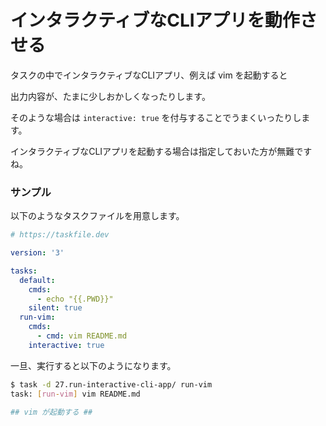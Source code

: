 # インタラクティブなCLIアプリを動作させる

タスクの中でインタラクティブなCLIアプリ、例えば vim を起動すると

出力内容が、たまに少しおかしくなったりします。

そのような場合は ```interactive: true``` を付与することでうまくいったりします。

インタラクティブなCLIアプリを起動する場合は指定しておいた方が無難ですね。

### サンプル

以下のようなタスクファイルを用意します。

```yaml
# https://taskfile.dev

version: '3'

tasks:
  default:
    cmds:
      - echo "{{.PWD}}"
    silent: true
  run-vim:
    cmds:
      - cmd: vim README.md
    interactive: true

```

一旦、実行すると以下のようになります。

```sh
$ task -d 27.run-interactive-cli-app/ run-vim
task: [run-vim] vim README.md

## vim が起動する ##
```
